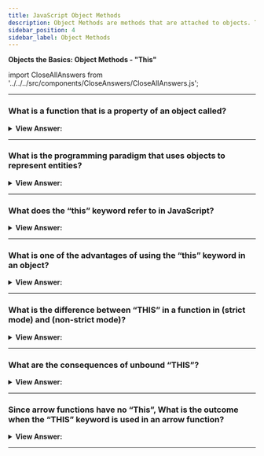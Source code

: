 ```yaml
---
title: JavaScript Object Methods
description: Object Methods are methods that are attached to objects. They can be called on objects.
sidebar_position: 4
sidebar_label: Object Methods
---
```


**Objects the Basics: Object Methods - "This"**

import CloseAllAnswers from '../../../src/components/CloseAnswers/CloseAllAnswers.js';

<CloseAllAnswers />

---

### What is a function that is a property of an object called?

<details>
  <summary><strong>View Answer:</strong></summary>
  <div>
  <div><strong>Interview Response:</strong> A function that is a property of an object is called its method.
</div><br />
  <div><strong className="codeExample">Code Example:</strong><br /><br />

  <div></div>

```js
let user = {
  name: 'John',
  age: 30,
};

// Here sayHi is a method of the object user
user.sayHi = function () {
  alert('Hello, JavaScript');
};

user.sayHi(); // Hello, JavaScript
```

  </div>
  </div>
</details>

---

### What is the programming paradigm that uses objects to represent entities?

<details>
  <summary><strong>View Answer:</strong></summary>
  <div>
  <div><strong>Interview Response:</strong> Object-oriented Programming or OOP, is the programming paradigm that uses objects to represent entities.
</div>
  </div>
</details>

---

### What does the “this” keyword refer to in JavaScript?

<details>
  <summary><strong>View Answer:</strong></summary>
  <div>
  <div><strong>Interview Response:</strong> The JavaScript this keyword refers to the object that it belongs to. It has different values depending on where it is used.<br /><br />
  <ol>
    <li>In a method, this refers to the owner object.</li>
    <li>Alone, this refers to the global object.</li>
    <li>In a function, this refers to the global object.</li>
    <li>In a function, in strict mode, this is undefined.</li>
    <li>In an event, this refers to the element that received the event.</li>
    <li>Methods like call(), and apply() can refer this to any object.</li>
    <li>Arrow functions have no this.</li>
  </ol>
</div>
  </div>
</details>

---

### What is one of the advantages of using the “this” keyword in an object?

<details>
  <summary><strong>View Answer:</strong></summary>
  <div>
  <div><strong>Interview Response:</strong> The “this” keyword holds a reference to the object and in return removes any effort to nullify it later in the code.
</div><br />
  <div><strong className="codeExample">Code Example:</strong> “THIS” refers to the object<br /><br />

  <div></div>

```js
let user = {
  name: 'John',
  age: 30,

  sayHi() {
    alert(this.name); // this works as intended
  },
};

let admin = user;
user = null; // attempt to override the object fails

admin.sayHi(); // alerts John
```

  </div><br />
  <div><strong className="codeExample">Code Example:</strong> Fails without the “THIS” keyword<br /><br />

  <div></div>

```js
let user = {
  name: 'John',
  age: 30,

  sayHi() {
    alert(user.name); // leads to an error
  },
};

let admin = user;
user = null; // overwrite to make things obvious

admin.sayHi(); // TypeError: Cannot read property 'name' of null
```

  </div>
  </div>
</details>

---

### What is the difference between “THIS” in a function in (strict mode) and (non-strict mode)?

<details>
  <summary><strong>View Answer:</strong></summary>
  <div>
  <div><strong>Interview Response:</strong> In strict mode, “this” returns undefined and in non-strict mode it returns global window.
</div><br />
  <div><strong className="codeExample">Code Example:</strong> Strict Mode<br /><br />

  <div></div>

```js
'use strict';

function sayHi() {
  alert(this);
}

sayHi(); // returns undefined
```

  </div><br />
  <div><strong className="codeExample">Code Example:</strong> Non-strict Mode<br /><br />

  <div></div>

```js
function sayHi() {
  alert(this);
}

sayHi(); // returns global window object
```

  </div>
  </div>
</details>

---

### What are the consequences of unbound “THIS”?

<details>
  <summary><strong>View Answer:</strong></summary>
  <div>
  <div><strong>Interview Response:</strong> In JavaScript this is “free”, its value is evaluated at call-time and does not depend on where the method was declared, but rather on what object is “before the dot”. The concept of run-time evaluated this has both pluses and minuses. On the one hand, a function can be reused for different objects. On the other hand, the greater flexibility creates more possibilities for mistakes.
</div><br />
  <div><strong className="codeExample">Code Example:</strong> Unbound "this"<br /><br />

  <div></div>

```js
// non-strict mode
const author = {
  name: 'JavaScript',
  hello() {
    console.log(this.name);
  },
};

const hello = author.hello();
// hello is unbound, this refers to nothing in the global scope
// or window/global in non-strict mode
hello();
```

  </div>
  </div>
</details>

---

### Since arrow functions have no “This”, What is the outcome when the “THIS” keyword is used in an arrow function?

<details>
  <summary><strong>View Answer:</strong></summary>
  <div>
  <div><strong>Interview Response:</strong> The outcome in an arrow function is a return of undefined. This is because there is no access to the global window.
</div><br />
  <div><strong className="codeExample">Code Example:</strong> Regular Function<br /><br />

  <div></div>

```js
const brunch = {
  food: 'Dim sum',
  beverage: 'Jasmine tea',
  order: function () {
    return `I'll have the ${this.food} with ${this.beverage} please.`;
  },
};

// the console log returns "I'll have the Dim sum with Jasmine tea please."
console.log(brunch.order());
```

  </div><br />
  <div><strong className="codeExample">Code Example:</strong> Arrow Function<br /><br />

  <div></div>

```js
const brunch = {
  food: 'Dim sum',
  beverage: 'Jasmine tea',
  order: () => {
    return `I'll have the ${this.food} with ${this.beverage} please.`;
  },
};

// the console log returns "I'll have the undefined with undefined please."
console.log(brunch.order());
```

  </div><br />
  <div><strong className="codeExample">Code Example:</strong> Proof that “THIS” refers to the global window object.<br /><br />

  <div></div>

```js
window.food = 'pizza'; // global object variables
window.beverage = 'beer';

const brunch = {
  food: 'Dim sum',
  beverage: 'Jasmine tea',
  order: () => {
    return `I'll have the ${this.food} with ${this.beverage} please.`;
  },
};

// the console log returns "I'll have the pizza with beer please."
console.log(brunch.order());
```

  </div>
  </div>
</details>

---
